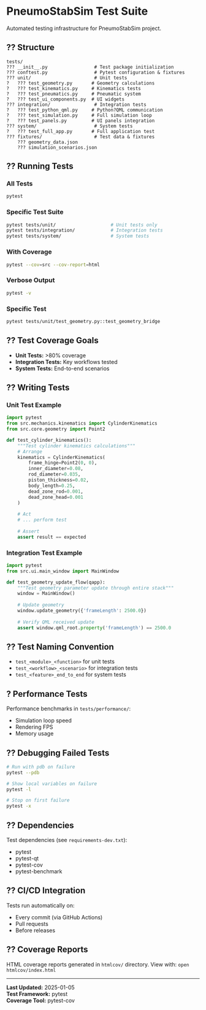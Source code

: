 # PneumoStabSim Test Suite

Automated testing infrastructure for PneumoStabSim project.

## ?? Structure

```
tests/
??? __init__.py                 # Test package initialization
??? conftest.py                 # Pytest configuration & fixtures
??? unit/                       # Unit tests
?   ??? test_geometry.py       # Geometry calculations
?   ??? test_kinematics.py     # Kinematics tests
?   ??? test_pneumatics.py     # Pneumatic system
?   ??? test_ui_components.py  # UI widgets
??? integration/                # Integration tests
?   ??? test_python_qml.py     # Python?QML communication
?   ??? test_simulation.py     # Full simulation loop
?   ??? test_panels.py         # UI panels integration
??? system/                     # System tests
?   ??? test_full_app.py       # Full application test
??? fixtures/                   # Test data & fixtures
    ??? geometry_data.json
    ??? simulation_scenarios.json
```

## ?? Running Tests

### All Tests
```bash
pytest
```

### Specific Test Suite
```bash
pytest tests/unit/                    # Unit tests only
pytest tests/integration/             # Integration tests
pytest tests/system/                  # System tests
```

### With Coverage
```bash
pytest --cov=src --cov-report=html
```

### Verbose Output
```bash
pytest -v
```

### Specific Test
```bash
pytest tests/unit/test_geometry.py::test_geometry_bridge
```

## ?? Test Coverage Goals

- **Unit Tests:** >80% coverage
- **Integration Tests:** Key workflows tested
- **System Tests:** End-to-end scenarios

## ?? Writing Tests

### Unit Test Example
```python
import pytest
from src.mechanics.kinematics import CylinderKinematics
from src.core.geometry import Point2

def test_cylinder_kinematics():
    """Test cylinder kinematics calculations"""
    # Arrange
    kinematics = CylinderKinematics(
        frame_hinge=Point2(0, 0),
        inner_diameter=0.08,
        rod_diameter=0.035,
        piston_thickness=0.02,
        body_length=0.25,
        dead_zone_rod=0.001,
        dead_zone_head=0.001
    )
    
    # Act
    # ... perform test
    
    # Assert
    assert result == expected
```

### Integration Test Example
```python
import pytest
from src.ui.main_window import MainWindow

def test_geometry_update_flow(qapp):
    """Test geometry parameter update through entire stack"""
    window = MainWindow()
    
    # Update geometry
    window.update_geometry({'frameLength': 2500.0})
    
    # Verify QML received update
    assert window.qml_root.property('frameLength') == 2500.0
```

## ?? Test Naming Convention

- `test_<module>_<function>` for unit tests
- `test_<workflow>_<scenario>` for integration tests
- `test_<feature>_end_to_end` for system tests

## ? Performance Tests

Performance benchmarks in `tests/performance/`:
- Simulation loop speed
- Rendering FPS
- Memory usage

## ?? Debugging Failed Tests

```bash
# Run with pdb on failure
pytest --pdb

# Show local variables on failure
pytest -l

# Stop on first failure
pytest -x
```

## ?? Dependencies

Test dependencies (see `requirements-dev.txt`):
- pytest
- pytest-qt
- pytest-cov
- pytest-benchmark

## ?? CI/CD Integration

Tests run automatically on:
- Every commit (via GitHub Actions)
- Pull requests
- Before releases

## ?? Coverage Reports

HTML coverage reports generated in `htmlcov/` directory.
View with: `open htmlcov/index.html`

---

**Last Updated:** 2025-01-05  
**Test Framework:** pytest  
**Coverage Tool:** pytest-cov
